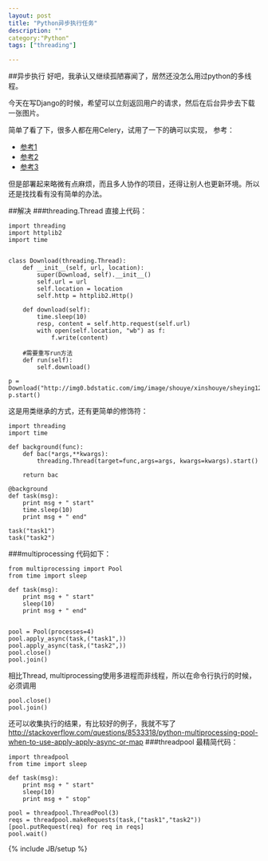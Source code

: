 ```yaml
---
layout: post
title: "Python异步执行任务"
description: ""
category:"Python" 
tags: ["threading"]

---
```


##异步执行
好吧，我承认又继续孤陋寡闻了，居然还没怎么用过python的多线程。

今天在写Django的时候，希望可以立刻返回用户的请求，然后在后台异步去下载一张图片。

简单了看了下，很多人都在用Celery，试用了一下的确可以实现，
参考：

- [参考1](http://docs.celeryproject.org/en/latest/getting-started/first-steps-with-celery.html#application)
- [参考2](http://celery.readthedocs.org/en/latest/django/first-steps-with-django.html#using-celery-with-django)
- [参考3](http://celery.readthedocs.org/en/latest/tutorials/daemonizing.html#generic-systemd-celeryd-django-example)

但是部署起来略微有点麻烦，而且多人协作的项目，还得让别人也更新环境。所以还是找找看有没有简单的办法。

<!--more-->

##解决
###threading.Thread
直接上代码：


```
import threading
import httplib2
import time


class Download(threading.Thread):
    def __init__(self, url, location):
        super(Download, self).__init__()
        self.url = url
        self.location = location
        self.http = httplib2.Http()

    def download(self):
        time.sleep(10)
        resp, content = self.http.request(self.url)
        with open(self.location, "wb") as f:
            f.write(content)
	
	#需要重写run方法
    def run(self):
        self.download()

p = Download("http://img0.bdstatic.com/img/image/shouye/xinshouye/sheying121.jpg","/tmp/weixin.png")
p.start()
```

这是用类继承的方式，还有更简单的修饰符：


```
import threading
import time

def background(func):
    def bac(*args,**kwargs):
        threading.Thread(target=func,args=args, kwargs=kwargs).start()

    return bac

@background
def task(msg):
    print msg + " start"
    time.sleep(10)
    print msg + " end"

task("task1")
task("task2")
```

###multiprocessing
代码如下：

```
from multiprocessing import Pool
from time import sleep

def task(msg):
    print msg + " start"
    sleep(10)
    print msg + " end"


pool = Pool(processes=4)
pool.apply_async(task,("task1",))
pool.apply_async(task,("task2",))
pool.close()
pool.join()
```
相比Thread, multiprocessing使用多进程而非线程，所以在命令行执行的时候，必须调用

	pool.close()
	pool.join()

还可以收集执行的结果，有比较好的例子，我就不写了
<http://stackoverflow.com/questions/8533318/python-multiprocessing-pool-when-to-use-apply-apply-async-or-map>
###threadpool
最精简代码：

```
import threadpool
from time import sleep

def task(msg):
    print msg + " start"
    sleep(10)
    print msg + " stop"

pool = threadpool.ThreadPool(3)
reqs = threadpool.makeRequests(task,("task1","task2"))
[pool.putRequest(req) for req in reqs]
pool.wait()
```

{% include JB/setup %}
